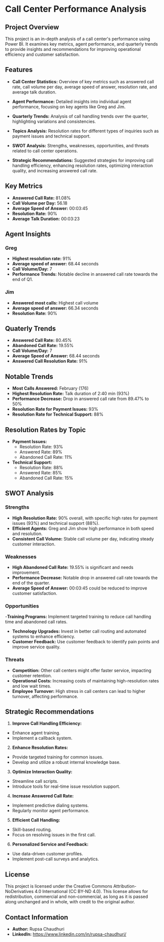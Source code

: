 # Call Center Performance Analysis
## Project Overview
This project is an in-depth analysis of a call center's performance using Power BI. It examines key metrics, agent performance, and quarterly trends to provide insights and recommendations for improving operational efficiency and customer satisfaction.
## Features
- **Call Center Statistics:** Overview of key metrics such as answered call rate, call volume per day, average speed of answer, resolution rate, and average talk duration.

- **Agent Performance:** Detailed insights into individual agent performance, focusing on key agents like Greg and Jim.

- **Quarterly Trends:** Analysis of call handling trends over the quarter, highlighting variations and consistencies.

- **Topics Analysis:** Resolution rates for different types of inquiries such as payment issues and technical support.

- **SWOT Analysis:** Strengths, weaknesses, opportunities, and threats related to call center operations.

- **Strategic Recommendations:** Suggested strategies for improving call handling efficiency, enhancing resolution rates, optimizing interaction quality, and increasing answered call rate.
## Key Metrics
- **Answered Call Rate:** 81.08%
- **Call Volume per Day:** 56.18
- **Average Speed of Answer:** 00:03:45
- **Resolution Rate:** 90%
- **Average Talk Duration:** 00:03:23
## Agent Insights
### Greg
- **Highest resolution rate:** 91%
- **Average speed of answer:** 68.44 seconds
- **Call Volume/Day:** 7
- **Performance Trends:** Notable decline in answered call rate towards the end of Q1.
### Jim
- **Answered most calls:** Highest call volume
- **Average speed of answer:** 66.34 seconds
- **Resolution Rate:** 90%
## Quaterly Trends
- **Answered Call Rate:** 80.45%
- **Abandoned Call Rate:** 19.55%
- **Call Volume/Day:** 7
- **Average Speed of Answer:** 68.44 seconds
- **Answered Call Resolution Rate:** 91%
## Notable Trends
- **Most Calls Answered:** February (176)
- **Highest Resolution Rate:** Talk duration of 2:40 min (93%)
- **Performance Decrease:** Drop in answered call rate from 89.47% to 50%
- **Resolution Rate for Payment Issues:** 93%
- **Resolution Rate for Technical Support:** 88%
## Resolution Rates by Topic
- **Payment Issues:**
  - Resolution Rate: 93%
  - Answered Rate: 89%
  - Abandoned Call Rate: 11%
- **Technical Support:**
  - Resolution Rate: 88%
  - Answered Rate: 85%
  - Abandoned Call Rate: 15%
## SWOT Analysis
### Strengths
- **High Resolution Rate:** 90% overall, with specific high rates for payment issues (93%) and technical support (88%).
- **Efficient Agents:** Greg and Jim show high performance in both speed and resolution.
- **Consistent Call Volume:** Stable call volume per day, indicating steady customer interaction.
### Weaknesses
- **High Abandoned Call Rate:** 19.55% is significant and needs improvement.
- **Performance Decrease:** Notable drop in answered call rate towards the end of the quarter.
- **Average Speed of Answer:** 00:03:45 could be reduced to improve customer satisfaction.
### Opportunities
-**Training Programs:** Implement targeted training to reduce call handling time and abandoned call rates.
- **Technology Upgrades:** Invest in better call routing and automated systems to enhance efficiency.
- **Customer Feedback:** Use customer feedback to identify pain points and improve service quality.
### Threats
- **Competition:** Other call centers might offer faster service, impacting customer retention.
- **Operational Costs:** Increasing costs of maintaining high-resolution rates and low wait times.
- **Employee Turnover:** High stress in call centers can lead to higher turnover, affecting performance.

## Strategic Recommendations
1. **Improve Call Handling Efficiency:**
- Enhance agent training.
- Implement a callback system.
2. **Enhance Resolution Rates:**
- Provide targeted training for common issues.
- Develop and utilize a robust internal knowledge base.
3. **Optimize Interaction Quality:**
- Streamline call scripts.
- Introduce tools for real-time issue resolution support.
4. **Increase Answered Call Rate:**
- Implement predictive dialing systems.
- Regularly monitor agent performance.
5. **Efficient Call Handling:**
- Skill-based routing.
- Focus on resolving issues in the first call.
6. **Personalized Service and Feedback:**
- Use data-driven customer profiles.
- Implement post-call surveys and analytics.

## License
This project is licensed under the Creative Commons Attribution-NoDerivatives 4.0 International (CC BY-ND 4.0). This license allows for redistribution, commercial and non-commercial, as long as it is passed along unchanged and in whole, with credit to the original author.
## Contact Information
- **Author:** Rupsa Chaudhuri
- **LinkedIn:** https://www.linkedin.com/in/rupsa-chaudhuri/

